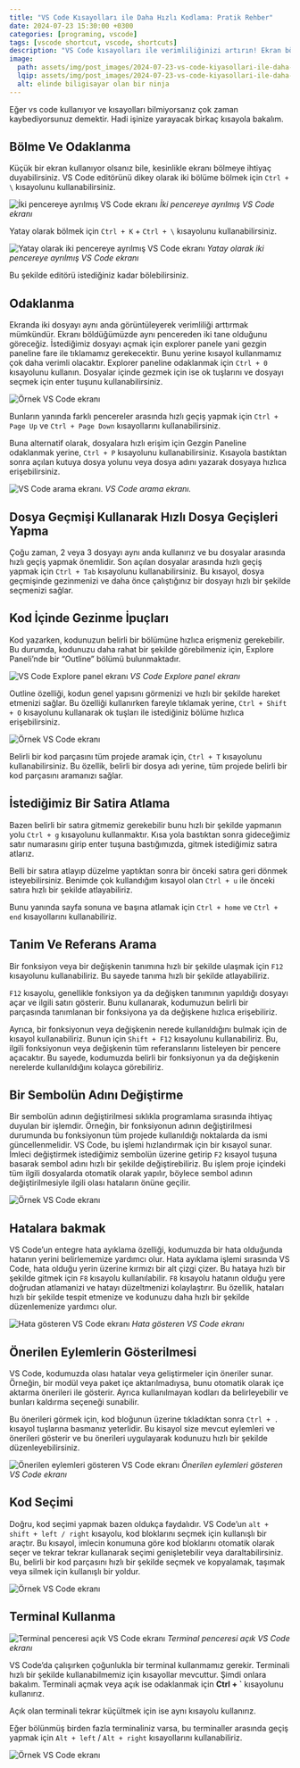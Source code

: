```yaml
---
title: "VS Code Kısayolları ile Daha Hızlı Kodlama: Pratik Rehber"
date: 2024-07-23 15:30:00 +0300
categories: [programing, vscode]
tags: [vscode shortcut, vscode, shortcuts]
description: "VS Code kısayolları ile verimliliğinizi artırın! Ekran bölme, dosya geçişleri, kod navigasyonu ve terminal kullanımı için en iyi ipuçlarını keşfedin."
image:
  path: assets/img/post_images/2024-07-23-vs-code-kiyasollari-ile-daha-hizli-kodlama.png
  lqip: assets/img/post_images/2024-07-23-vs-code-kiyasollari-ile-daha-hizli-kodlama.png
  alt: elinde biligisayar olan bir ninja
---
```


Eğer vs code kullanıyor ve kısayolları bilmiyorsanız çok zaman kaybediyorsunuz demektir. Hadi işinize yarayacak birkaç kısayola bakalım.

## Bölme Ve Odaklanma

Küçük bir ekran kullanıyor olsanız bile, kesinlikle ekranı bölmeye ihtiyaç duyabilirsiniz. VS Code editörünü dikey olarak iki bölüme bölmek için `Ctrl + \` kısayolunu kullanabilirsiniz.

![İki pencereye ayrılmış VS Code ekranı](assets/img/post_images/2024-07-23-vs-code-kiyasollari-ile-daha-hizli-kodlama2.webp)
_İki pencereye ayrılmış VS Code ekranı_

Yatay olarak bölmek için `Ctrl + K` + `Ctrl + \` kısayolunu kullanabilirsiniz.

![Yatay olarak iki pencereye ayrılmış VS Code ekranı](assets/img/post_images/2024-07-23-vs-code-kiyasollari-ile-daha-hizli-kodlama-3.webp)
_Yatay olarak iki pencereye ayrılmış VS Code ekranı_

Bu şekilde editörü istediğiniz kadar bölebilirsiniz.

## Odaklanma

Ekranda iki dosyayı aynı anda görüntüleyerek verimliliği arttırmak mümkündür. Ekranı böldüğümüzde aynı pencereden iki tane olduğunu göreceğiz. İstediğimiz dosyayı açmak için explorer panele yani gezgin paneline fare ile tıklamamız gerekecektir. Bunu yerine kısayol kullanmamız çok daha verimli olacaktır. Explorer paneline odaklanmak için `Ctrl + 0` kısayolunu kullanın. Dosyalar içinde gezmek için ise ok tuşlarını ve dosyayı seçmek için enter tuşunu kullanabilirsiniz.

![Örnek VS Code ekranı](assets/img/post_images/2024-07-23-vs-code-kiyasollari-ile-daha-hizli-kodlama-4.webp)

Bunların yanında farklı pencereler arasında hızlı geçiş yapmak için `Ctrl + Page Up` ve `Ctrl + Page Down` kısayollarını kullanabilirsiniz.

Buna alternatif olarak, dosyalara hızlı erişim için Gezgin Paneline odaklanmak yerine, `Ctrl + P` kısayolunu kullanabilirsiniz. Kısayola bastıktan sonra açılan kutuya dosya yolunu veya dosya adını yazarak dosyaya hızlıca erişebilirsiniz.

![VS Code arama ekranı.](assets/img/post_images/2024-07-23-vs-code-kiyasollari-ile-daha-hizli-kodlama-5.webp)
_VS Code arama ekranı._

## Dosya Geçmişi Kullanarak Hızlı Dosya Geçişleri Yapma

Çoğu zaman, 2 veya 3 dosyayı aynı anda kullanırız ve bu dosyalar arasında hızlı geçiş yapmak önemlidir. Son açılan dosyalar arasında hızlı geçiş yapmak için `Ctrl + Tab` kısayolunu kullanabilirsiniz. Bu kısayol, dosya geçmişinde gezinmenizi ve daha önce çalıştığınız bir dosyayı hızlı bir şekilde seçmenizi sağlar.

## Kod İçinde Gezinme İpuçları

Kod yazarken, kodunuzun belirli bir bölümüne hızlıca erişmeniz gerekebilir. Bu durumda, kodunuzu daha rahat bir şekilde görebilmeniz için, Explore Paneli’nde bir “Outline” bölümü bulunmaktadır.

![VS Code Explore panel ekranı](assets/img/post_images/2024-07-23-vs-code-kiyasollari-ile-daha-hizli-kodlama-6.webp)
_VS Code Explore panel ekranı_

Outline özelliği, kodun genel yapısını görmenizi ve hızlı bir şekilde hareket etmenizi sağlar. Bu özelliği kullanırken fareyle tıklamak yerine, `Ctrl + Shift + O` kısayolunu kullanarak ok tuşları ile istediğiniz bölüme hızlıca erişebilirsiniz.

![Örnek VS Code ekranı](assets/img/post_images/2024-07-23-vs-code-kiyasollari-ile-daha-hizli-kodlama-7.webp)

Belirli bir kod parçasını tüm projede aramak için, `Ctrl + T` kısayolunu kullanabilirsiniz. Bu özellik, belirli bir dosya adı yerine, tüm projede belirli bir kod parçasını aramanızı sağlar.

## İstediğimiz Bir Satira Atlama

Bazen belirli bir satıra gitmemiz gerekebilir bunu hızlı bir şekilde yapmanın yolu `Ctrl + g` kısayolunu kullanmaktır. Kısa yola bastıktan sonra gideceğimiz satır numarasını girip enter tuşuna bastığımızda, gitmek istediğimiz satıra atlarız.

Belli bir satıra atlayıp düzelme yaptıktan sonra bir önceki satıra geri dönmek isteyebilirsiniz. Benimde çok kullandığım kısayol olan `Ctrl + u` ile önceki satıra hızlı bir şekilde atlayabiliriz.

Bunu yanında sayfa sonuna ve başına atlamak için `Ctrl + home` ve `Ctrl + end` kısayollarını kullanabiliriz.

## Tanim Ve Referans Arama

Bir fonksiyon veya bir değişkenin tanımına hızlı bir şekilde ulaşmak için `F12` kısayolunu kullanabiliriz. Bu sayede tanıma hızlı bir şekilde atlayabiliriz.

`F12` kısayolu, genellikle fonksiyon ya da değişken tanımının yapıldığı dosyayı açar ve ilgili satırı gösterir. Bunu kullanarak, kodumuzun belirli bir parçasında tanımlanan bir fonksiyona ya da değişkene hızlıca erişebiliriz.

Ayrıca, bir fonksiyonun veya değişkenin nerede kullanıldığını bulmak için de kısayol kullanabiliriz. Bunun için `Shift + F12` kısayolunu kullanabiliriz. Bu, ilgili fonksiyonun veya değişkenin tüm referanslarını listeleyen bir pencere açacaktır. Bu sayede, kodumuzda belirli bir fonksiyonun ya da değişkenin nerelerde kullanıldığını kolayca görebiliriz.

## Bir Sembolün Adını Değiştirme

Bir sembolün adının değiştirilmesi sıklıkla programlama sırasında ihtiyaç duyulan bir işlemdir. Örneğin, bir fonksiyonun adının değiştirilmesi durumunda bu fonksiyonun tüm projede kullanıldığı noktalarda da ismi güncellenmelidir. VS Code, bu işlemi hızlandırmak için bir kısayol sunar. İmleci değiştirmek istediğimiz sembolün üzerine getirip `F2` kısayol tuşuna basarak sembol adını hızlı bir şekilde değiştirebiliriz. Bu işlem proje içindeki tüm ilgili dosyalarda otomatik olarak yapılır, böylece sembol adının değiştirilmesiyle ilgili olası hataların önüne geçilir.

![Örnek VS Code ekranı](assets/img/post_images/2024-07-23-vs-code-kiyasollari-ile-daha-hizli-kodlama-8.webp)

## Hatalara bakmak

VS Code’un entegre hata ayıklama özelliği, kodumuzda bir hata olduğunda hatanın yerini belirlememize yardımcı olur. Hata ayıklama işlemi sırasında VS Code, hata olduğu yerin üzerine kırmızı bir alt çizgi çizer. Bu hataya hızlı bir şekilde gitmek için `F8` kısayolu kullanılabilir. `F8` kısayolu hatanın olduğu yere doğrudan atlamanizi ve hatayı düzeltmenizi kolaylaştırır. Bu özellik, hataları hızlı bir şekilde tespit etmenize ve kodunuzu daha hızlı bir şekilde düzenlemenize yardımcı olur.

![Hata gösteren VS Code ekranı](assets/img/post_images/2024-07-23-vs-code-kiyasollari-ile-daha-hizli-kodlama-9.webp)
_Hata gösteren VS Code ekranı_

## Önerilen Eylemlerin Gösterilmesi

VS Code, kodumuzda olası hatalar veya geliştirmeler için öneriler sunar. Örneğin, bir modül veya paket içe aktarılmadıysa, bunu otomatik olarak içe aktarma önerileri ile gösterir. Ayrıca kullanılmayan kodları da belirleyebilir ve bunları kaldırma seçeneği sunabilir.

Bu önerileri görmek için, kod bloğunun üzerine tıkladıktan sonra `Ctrl + .` kısayol tuşlarına basmanız yeterlidir. Bu kisayol size mevcut eylemleri ve önerileri gösterir ve bu önerileri uygulayarak kodunuzu hızlı bir şekilde düzenleyebilirsiniz.

![Önerilen eylemleri gösteren VS Code ekranı](assets/img/post_images/2024-07-23-vs-code-kiyasollari-ile-daha-hizli-kodlama-10.webp)
_Önerilen eylemleri gösteren VS Code ekranı_

## Kod Seçimi

Doğru, kod seçimi yapmak bazen oldukça faydalıdır. VS Code’un `alt + shift + left / right` kısayolu, kod bloklarını seçmek için kullanışlı bir araçtır. Bu kısayol, imlecin konumuna göre kod bloklarını otomatik olarak seçer ve tekrar tekrar kullanarak seçimi genişletebilir veya daraltabilirsiniz. Bu, belirli bir kod parçasını hızlı bir şekilde seçmek ve kopyalamak, taşımak veya silmek için kullanışlı bir yoldur.

![Örnek VS Code ekranı](assets/img/post_images/2024-07-23-vs-code-kiyasollari-ile-daha-hizli-kodlama-11.webp)

## Terminal Kullanma

![Terminal penceresi açık VS Code ekranı](assets/img/post_images/2024-07-23-vs-code-kiyasollari-ile-daha-hizli-kodlama-12.webp)
_Terminal penceresi açık VS Code ekranı_


VS Code’da çalışırken çoğunlukla bir terminal kullanmamız gerekir. Terminali hızlı bir şekilde kullanabilmemiz için kısayollar mevcuttur. Şimdi onlara bakalım. Terminali açmak veya açık ise odaklanmak için **Ctrl + `** kısayolunu kullanırız.

Açık olan terminali tekrar küçültmek için ise aynı kısayolu kullanırız.

Eğer bölünmüş birden fazla terminaliniz varsa, bu terminaller arasında geçiş yapmak için `Alt + left` / `Alt + right` kısayollarını kullanabiliriz.

![Örnek VS Code ekranı](assets/img/post_images/2024-07-23-vs-code-kiyasollari-ile-daha-hizli-kodlama-13.webp)